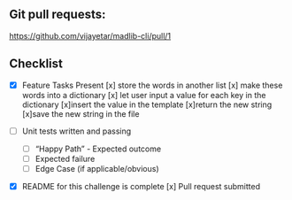 ## Git pull requests: 
https://github.com/vijayetar/madlib-cli/pull/1
## Checklist
  - [x] Feature Tasks Present
      [x] store the words in another list
      [x] make these words into a dictionary
      [x] let user input a value for each key in the dictionary 
      [x]insert the value in the template
      [x]return the new string
      [x]save the new string in the file
  - [ ] Unit tests written and passing
     - [ ] “Happy Path” - Expected outcome
     - [ ] Expected failure
     - [ ] Edge Case (if applicable/obvious)
  - [x] README for this challenge is complete
       [x] Pull request submitted

       